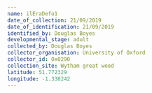 ```yaml
---
name: ilEraDefo1
date_of_collection: 21/09/2019
date_of_identification: 21/09/2019
identified_by: Douglas Boyes
developmental_stage: adult
collected_by: Douglas Boyes
collector_organisation: University of Oxford
collector_id: Ox0290
collection_site: Wytham great wood
latitude: 51.772329
longitude: -1.338242
---
```

